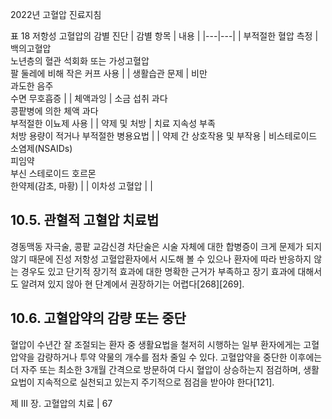 2022년 고혈압 진료지침

표 18 저항성 고혈압의 감별 진단
| 감별 항목 | 내용 |
|---|---|
| 부적절한 혈압 측정 | 백의고혈압<br>노년층의 혈관 석회화 또는 가성고혈압<br>팔 둘레에 비해 작은 커프 사용 |
| 생활습관 문제 | 비만<br>과도한 음주<br>수면 무호흡증 |
| 체액과잉 | 소금 섭취 과다<br>콩팥병에 의한 체액 과다<br>부적절한 이뇨제 사용 |
| 약제 및 처방 | 치료 지속성 부족<br>처방 용량이 적거나 부적절한 병용요법 |
| 약제 간 상호작용 및 부작용 | 비스테로이드 소염제(NSAIDs)<br>피임약<br>부신 스테로이드 호르몬<br>한약제(감초, 마황) |
| 이차성 고혈압 | |

## 10.5. 관혈적 고혈압 치료법

경동맥동 자극술, 콩팥 교감신경 차단술은 시술 자체에 대한 합병증이 크게 문제가 되지 않기 때문에 진성 저항성 고혈압환자에서 시도해 볼 수 있으나 환자에 따라 반응하지 않는 경우도 있고 단기적 장기적 효과에 대한 명확한 근거가 부족하고 장기 효과에 대해서도 알려져 있지 않아 현 단계에서 권장하기는 어렵다[268][269].

## 10.6. 고혈압약의 감량 또는 중단

혈압이 수년간 잘 조절되는 환자 중 생활요법을 철저히 시행하는 일부 환자에게는 고혈압약을 감량하거나 투약 약물의 개수를 점차 줄일 수 있다. 고혈압약을 중단한 이후에는 더 자주 또는 최소한 3개월 간격으로 방문하여 다시 혈압이 상승하는지 점검하며, 생활요법이 지속적으로 실천되고 있는지 주기적으로 점검을 받아야 한다[121].

제 III 장. 고혈압의 치료 | <PAGE>67